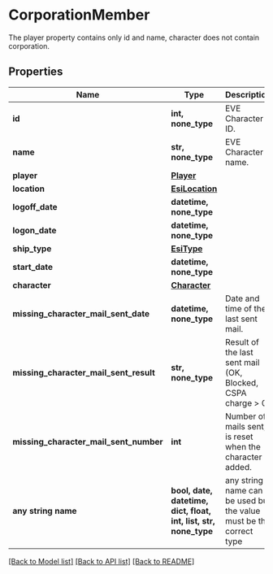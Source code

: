 # CorporationMember

The player property contains only id and name, character does not contain corporation.

## Properties
Name | Type | Description | Notes
------------ | ------------- | ------------- | -------------
**id** | **int, none_type** | EVE Character ID. | 
**name** | **str, none_type** | EVE Character name. | 
**player** | [**Player**](Player.md) |  | [optional] 
**location** | [**EsiLocation**](EsiLocation.md) |  | [optional] 
**logoff_date** | **datetime, none_type** |  | [optional] 
**logon_date** | **datetime, none_type** |  | [optional] 
**ship_type** | [**EsiType**](EsiType.md) |  | [optional] 
**start_date** | **datetime, none_type** |  | [optional] 
**character** | [**Character**](Character.md) |  | [optional] 
**missing_character_mail_sent_date** | **datetime, none_type** | Date and time of the last sent mail. | [optional] 
**missing_character_mail_sent_result** | **str, none_type** | Result of the last sent mail (OK, Blocked, CSPA charge &gt; 0) | [optional] 
**missing_character_mail_sent_number** | **int** | Number of mails sent, is reset when the character is added. | [optional] 
**any string name** | **bool, date, datetime, dict, float, int, list, str, none_type** | any string name can be used but the value must be the correct type | [optional]

[[Back to Model list]](../README.md#documentation-for-models) [[Back to API list]](../README.md#documentation-for-api-endpoints) [[Back to README]](../README.md)


